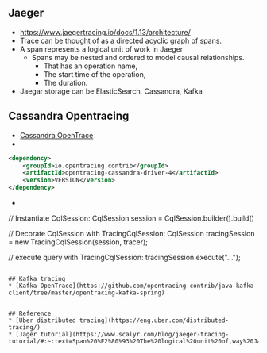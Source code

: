 ## Jaeger

* https://www.jaegertracing.io/docs/1.13/architecture/
* Trace can be thought of as a directed acyclic graph of spans.
* A span represents a logical unit of work in Jaeger 
  * Spans may be nested and ordered to model causal relationships.
     * That has an operation name, 
     * The start time of the operation, 
     * The duration. 
* Jaegar storage can be ElasticSearch, Cassandra, Kafka



## Cassandra Opentracing

* [Cassandra OpenTrace](https://github.com/opentracing-contrib/java-cassandra-driver)
* 
```xml
<dependency>
    <groupId>io.opentracing.contrib</groupId>
    <artifactId>opentracing-cassandra-driver-4</artifactId>
    <version>VERSION</version>
</dependency>
```
* ```java
// Instantiate CqlSession:
CqlSession session = CqlSession.builder().build()

// Decorate CqlSession with TracingCqlSession:
CqlSession tracingSession = new TracingCqlSession(session, tracer);

// execute query with TracingCqlSession:
tracingSession.execute("...");
```

## Kafka tracing
* [Kafka OpenTrace](https://github.com/opentracing-contrib/java-kafka-client/tree/master/opentracing-kafka-spring)


## Reference
* [Uber distributed tracing](https://eng.uber.com/distributed-tracing/)
* [Jager tutorial](https://www.scalyr.com/blog/jaeger-tracing-tutorial/#:~:text=Span%20%E2%80%93%20The%20logical%20unit%20of,way%20Jaeger%20presents%20execution%20requests.)